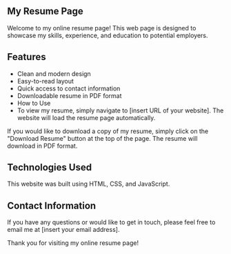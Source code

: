 ## My Resume Page
Welcome to my online resume page! This web page is designed to showcase my skills, experience, and education to potential employers.

## Features
* Clean and modern design
*  Easy-to-read layout
* Quick access to contact information
* Downloadable resume in PDF format
* How to Use
* To view my resume, simply navigate to [insert URL of your website]. The website will load the resume page automatically.

If you would like to download a copy of my resume, simply click on the "Download Resume" button at the top of the page. The resume will download in PDF format.

## Technologies Used
This website was built using HTML, CSS, and JavaScript.

## Contact Information
If you have any questions or would like to get in touch, please feel free to email me at [insert your email address].

Thank you for visiting my online resume page!
